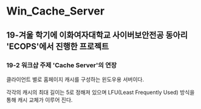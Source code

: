 # Win_Cache_Server
## 19-겨울 학기에 이화여자대학교 사이버보안전공 동아리 'ECOPS'에서 진행한 프로젝트
### 19-2 워크샵 주제 'Cache Server'의 연장

클라이언트 별로 홈페이지 캐시를 구성하는 윈도우용 서버이다. 

각각의 캐시의 최대 길이는 5로 정해져 있으며 LFU(Least Frequently Used) 방식을 통해 캐시 교체가 이루어 진다.
